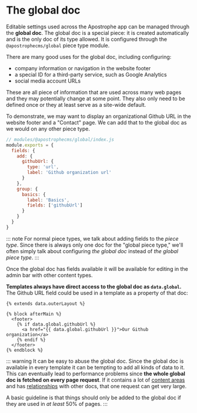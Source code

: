 # The global doc

Editable settings used across the Apostrophe app can be managed through the **global doc**. The global doc is a special piece: it is created automatically and is the only doc of its type allowed. It is configured through the `@apostrophecms/global` piece type module.

There are many good uses for the global doc, including configuring:

- company information or navigation in the website footer
- a special ID for a third-party service, such as Google Analytics
- social media account URLs

These are all piece of information that are used across many web pages and they may potentially change at some point. They also only need to be defined once or they at least serve as a site-wide default.

To demonstrate, we may want to display an organizational Github URL in the website footer and a "Contact" page. We can add that to the global doc as we would on any other piece type.

```javascript
// modules/@apostrophecms/global/index.js
module.exports = {
  fields: {
    add: {
      githubUrl: {
        type: 'url',
        label: 'Github organization url'
      }
    },
    group: {
      basics: {
        label: 'Basics',
        fields: ['githubUrl']
      }
    }
  }
}
```

::: note
For normal piece types, we talk about adding fields to the *piece type*. Since there is always only one doc for the "global piece type," we'll often simply talk about configuring *the global doc* instead of *the global piece type*.
:::

Once the global doc has fields available it will be available for editing in the admin bar with other content types.

**Templates always have direct access to the global doc as `data.global`.** The Github URL field could be used in a template as a property of that doc:

```django
{% extends data.outerLayout %}

{% block afterMain %}
  <footer>
    {% if data.global.githubUrl %}
      <a href="{{ data.global.githubUrl }}">Our Github organization</a>
    {% endif %}
  </footer>
{% endblock %}
```

::: warning
It can be easy to abuse the global doc. Since the global doc is available in every template it can be tempting to add all kinds of data to it. This can eventually lead to performance problems since **the whole global doc is fetched on every page request**. If it contains a lot of [content areas](/guide/areas-and-widgets/) and has [relationships](/guide/relationships.md) with other docs, that one request can get very large.

A basic guideline is that things should only be added to the global doc if they are used in *at least* 50% of pages.
:::